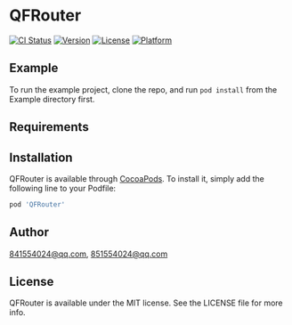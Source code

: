 # QFRouter

[![CI Status](https://img.shields.io/travis/841554024@qq.com/QFRouter.svg?style=flat)](https://travis-ci.org/841554024@qq.com/QFRouter)
[![Version](https://img.shields.io/cocoapods/v/QFRouter.svg?style=flat)](https://cocoapods.org/pods/QFRouter)
[![License](https://img.shields.io/cocoapods/l/QFRouter.svg?style=flat)](https://cocoapods.org/pods/QFRouter)
[![Platform](https://img.shields.io/cocoapods/p/QFRouter.svg?style=flat)](https://cocoapods.org/pods/QFRouter)

## Example

To run the example project, clone the repo, and run `pod install` from the Example directory first.

## Requirements

## Installation

QFRouter is available through [CocoaPods](https://cocoapods.org). To install
it, simply add the following line to your Podfile:

```ruby
pod 'QFRouter'
```

## Author

841554024@qq.com, 851554024@qq.com

## License

QFRouter is available under the MIT license. See the LICENSE file for more info.
